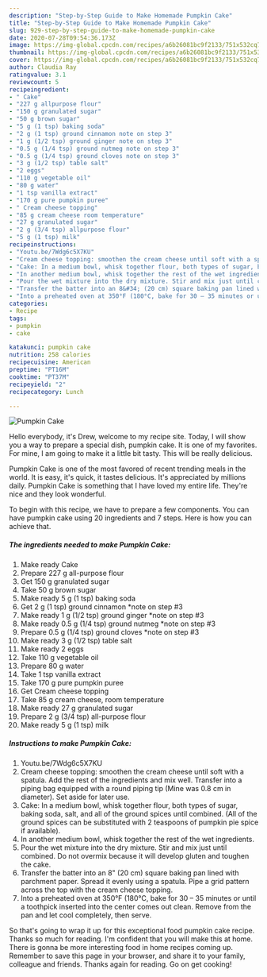 ```yaml
---
description: "Step-by-Step Guide to Make Homemade Pumpkin Cake"
title: "Step-by-Step Guide to Make Homemade Pumpkin Cake"
slug: 929-step-by-step-guide-to-make-homemade-pumpkin-cake
date: 2020-07-28T09:54:36.173Z
image: https://img-global.cpcdn.com/recipes/a6b26081bc9f2133/751x532cq70/pumpkin-cake-recipe-main-photo.jpg
thumbnail: https://img-global.cpcdn.com/recipes/a6b26081bc9f2133/751x532cq70/pumpkin-cake-recipe-main-photo.jpg
cover: https://img-global.cpcdn.com/recipes/a6b26081bc9f2133/751x532cq70/pumpkin-cake-recipe-main-photo.jpg
author: Claudia Ray
ratingvalue: 3.1
reviewcount: 5
recipeingredient:
- " Cake"
- "227 g allpurpose flour"
- "150 g granulated sugar"
- "50 g brown sugar"
- "5 g (1 tsp) baking soda"
- "2 g (1 tsp) ground cinnamon note on step 3"
- "1 g (1/2 tsp) ground ginger note on step 3"
- "0.5 g (1/4 tsp) ground nutmeg note on step 3"
- "0.5 g (1/4 tsp) ground cloves note on step 3"
- "3 g (1/2 tsp) table salt"
- "2 eggs"
- "110 g vegetable oil"
- "80 g water"
- "1 tsp vanilla extract"
- "170 g pure pumpkin puree"
- " Cream cheese topping"
- "85 g cream cheese room temperature"
- "27 g granulated sugar"
- "2 g (3/4 tsp) allpurpose flour"
- "5 g (1 tsp) milk"
recipeinstructions:
- "Youtu.be/7Wdg6c5X7KU"
- "Cream cheese topping: smoothen the cream cheese until soft with a spatula. Add the rest of the ingredients and mix well. Transfer into a piping bag equipped with a round piping tip (Mine was 0.8 cm in diameter). Set aside for later use."
- "Cake: In a medium bowl, whisk together flour, both types of sugar, baking soda, salt, and all of the ground spices until combined. (All of the ground spices can be substituted with 2 teaspoons of pumpkin pie spice if available)."
- "In another medium bowl, whisk together the rest of the wet ingredients."
- "Pour the wet mixture into the dry mixture. Stir and mix just until combined. Do not overmix because it will develop gluten and toughen the cake."
- "Transfer the batter into an 8&#34; (20 cm) square baking pan lined with parchment paper. Spread it evenly using a spatula. Pipe a grid pattern across the top with the cream cheese topping."
- "Into a preheated oven at 350°F (180°C, bake for 30 – 35 minutes or until a toothpick inserted into the center comes out clean. Remove from the pan and let cool completely, then serve."
categories:
- Recipe
tags:
- pumpkin
- cake

katakunci: pumpkin cake 
nutrition: 258 calories
recipecuisine: American
preptime: "PT16M"
cooktime: "PT37M"
recipeyield: "2"
recipecategory: Lunch

---
```



![Pumpkin Cake](https://img-global.cpcdn.com/recipes/a6b26081bc9f2133/751x532cq70/pumpkin-cake-recipe-main-photo.jpg)

Hello everybody, it's Drew, welcome to my recipe site. Today, I will show you a way to prepare a special dish, pumpkin cake. It is one of my favorites. For mine, I am going to make it a little bit tasty. This will be really delicious.



Pumpkin Cake is one of the most favored of recent trending meals in the world. It is easy, it's quick, it tastes delicious. It's appreciated by millions daily. Pumpkin Cake is something that I have loved my entire life. They're nice and they look wonderful.


To begin with this recipe, we have to prepare a few components. You can have pumpkin cake using 20 ingredients and 7 steps. Here is how you can achieve that.

<!--inarticleads1-->

##### The ingredients needed to make Pumpkin Cake:

1. Make ready  Cake
1. Prepare 227 g all-purpose flour
1. Get 150 g granulated sugar
1. Take 50 g brown sugar
1. Make ready 5 g (1 tsp) baking soda
1. Get 2 g (1 tsp) ground cinnamon *note on step #3
1. Make ready 1 g (1/2 tsp) ground ginger *note on step #3
1. Make ready 0.5 g (1/4 tsp) ground nutmeg *note on step #3
1. Prepare 0.5 g (1/4 tsp) ground cloves *note on step #3
1. Make ready 3 g (1/2 tsp) table salt
1. Make ready 2 eggs
1. Take 110 g vegetable oil
1. Prepare 80 g water
1. Take 1 tsp vanilla extract
1. Take 170 g pure pumpkin puree
1. Get  Cream cheese topping
1. Take 85 g cream cheese, room temperature
1. Make ready 27 g granulated sugar
1. Prepare 2 g (3/4 tsp) all-purpose flour
1. Make ready 5 g (1 tsp) milk




<!--inarticleads2-->

##### Instructions to make Pumpkin Cake:

1. Youtu.be/7Wdg6c5X7KU
1. Cream cheese topping: smoothen the cream cheese until soft with a spatula. Add the rest of the ingredients and mix well. Transfer into a piping bag equipped with a round piping tip (Mine was 0.8 cm in diameter). Set aside for later use.
1. Cake: In a medium bowl, whisk together flour, both types of sugar, baking soda, salt, and all of the ground spices until combined. (All of the ground spices can be substituted with 2 teaspoons of pumpkin pie spice if available).
1. In another medium bowl, whisk together the rest of the wet ingredients.
1. Pour the wet mixture into the dry mixture. Stir and mix just until combined. Do not overmix because it will develop gluten and toughen the cake.
1. Transfer the batter into an 8&#34; (20 cm) square baking pan lined with parchment paper. Spread it evenly using a spatula. Pipe a grid pattern across the top with the cream cheese topping.
1. Into a preheated oven at 350°F (180°C, bake for 30 – 35 minutes or until a toothpick inserted into the center comes out clean. Remove from the pan and let cool completely, then serve.




So that's going to wrap it up for this exceptional food pumpkin cake recipe. Thanks so much for reading. I'm confident that you will make this at home. There is gonna be more interesting food in home recipes coming up. Remember to save this page in your browser, and share it to your family, colleague and friends. Thanks again for reading. Go on get cooking!

